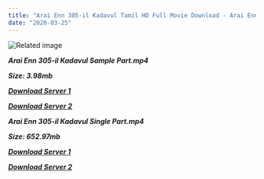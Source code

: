 ```yaml
---
title: "Arai Enn 305-il Kadavul Tamil HD Full Movie Download - Arai Enn 305-il Kadavul Tamil HD Movie Download"
date: "2020-03-25"
---
```


![Related image](http://tamilfreemp3songs.co/Poster/Movies/2008/Arai_En_305il_Kadavul.jpg)

**_Arai Enn 305-il Kadavul Sample Part.mp4_**

**_Size: 3.98mb_**

**_[Download Server 1](http://du.wetransfer.vip/files/Tamil{8713b6b5f6e59cdcf244c33a3a7a492372c7347c9d869ddefa7d70dd3612d3d9}20Movies/Tamil{8713b6b5f6e59cdcf244c33a3a7a492372c7347c9d869ddefa7d70dd3612d3d9}20Recent{8713b6b5f6e59cdcf244c33a3a7a492372c7347c9d869ddefa7d70dd3612d3d9}20Movies/Arai{8713b6b5f6e59cdcf244c33a3a7a492372c7347c9d869ddefa7d70dd3612d3d9}20Enn{8713b6b5f6e59cdcf244c33a3a7a492372c7347c9d869ddefa7d70dd3612d3d9}20305-il{8713b6b5f6e59cdcf244c33a3a7a492372c7347c9d869ddefa7d70dd3612d3d9}20Kadavul{8713b6b5f6e59cdcf244c33a3a7a492372c7347c9d869ddefa7d70dd3612d3d9}20(2008)/Arai{8713b6b5f6e59cdcf244c33a3a7a492372c7347c9d869ddefa7d70dd3612d3d9}20Enn{8713b6b5f6e59cdcf244c33a3a7a492372c7347c9d869ddefa7d70dd3612d3d9}20305-il{8713b6b5f6e59cdcf244c33a3a7a492372c7347c9d869ddefa7d70dd3612d3d9}20Kadavul{8713b6b5f6e59cdcf244c33a3a7a492372c7347c9d869ddefa7d70dd3612d3d9}20(2008){8713b6b5f6e59cdcf244c33a3a7a492372c7347c9d869ddefa7d70dd3612d3d9}20DVDRip/Arai{8713b6b5f6e59cdcf244c33a3a7a492372c7347c9d869ddefa7d70dd3612d3d9}20Enn{8713b6b5f6e59cdcf244c33a3a7a492372c7347c9d869ddefa7d70dd3612d3d9}20305-il{8713b6b5f6e59cdcf244c33a3a7a492372c7347c9d869ddefa7d70dd3612d3d9}20Kadavul{8713b6b5f6e59cdcf244c33a3a7a492372c7347c9d869ddefa7d70dd3612d3d9}20(2008){8713b6b5f6e59cdcf244c33a3a7a492372c7347c9d869ddefa7d70dd3612d3d9}20DVDRip{8713b6b5f6e59cdcf244c33a3a7a492372c7347c9d869ddefa7d70dd3612d3d9}20Sample{8713b6b5f6e59cdcf244c33a3a7a492372c7347c9d869ddefa7d70dd3612d3d9}20HD.mp4)_**

**_[Download Server 2](http://du.wetransfer.vip/files/Tamil{8713b6b5f6e59cdcf244c33a3a7a492372c7347c9d869ddefa7d70dd3612d3d9}20Movies/Tamil{8713b6b5f6e59cdcf244c33a3a7a492372c7347c9d869ddefa7d70dd3612d3d9}20Recent{8713b6b5f6e59cdcf244c33a3a7a492372c7347c9d869ddefa7d70dd3612d3d9}20Movies/Arai{8713b6b5f6e59cdcf244c33a3a7a492372c7347c9d869ddefa7d70dd3612d3d9}20Enn{8713b6b5f6e59cdcf244c33a3a7a492372c7347c9d869ddefa7d70dd3612d3d9}20305-il{8713b6b5f6e59cdcf244c33a3a7a492372c7347c9d869ddefa7d70dd3612d3d9}20Kadavul{8713b6b5f6e59cdcf244c33a3a7a492372c7347c9d869ddefa7d70dd3612d3d9}20(2008)/Arai{8713b6b5f6e59cdcf244c33a3a7a492372c7347c9d869ddefa7d70dd3612d3d9}20Enn{8713b6b5f6e59cdcf244c33a3a7a492372c7347c9d869ddefa7d70dd3612d3d9}20305-il{8713b6b5f6e59cdcf244c33a3a7a492372c7347c9d869ddefa7d70dd3612d3d9}20Kadavul{8713b6b5f6e59cdcf244c33a3a7a492372c7347c9d869ddefa7d70dd3612d3d9}20(2008){8713b6b5f6e59cdcf244c33a3a7a492372c7347c9d869ddefa7d70dd3612d3d9}20DVDRip/Arai{8713b6b5f6e59cdcf244c33a3a7a492372c7347c9d869ddefa7d70dd3612d3d9}20Enn{8713b6b5f6e59cdcf244c33a3a7a492372c7347c9d869ddefa7d70dd3612d3d9}20305-il{8713b6b5f6e59cdcf244c33a3a7a492372c7347c9d869ddefa7d70dd3612d3d9}20Kadavul{8713b6b5f6e59cdcf244c33a3a7a492372c7347c9d869ddefa7d70dd3612d3d9}20(2008){8713b6b5f6e59cdcf244c33a3a7a492372c7347c9d869ddefa7d70dd3612d3d9}20DVDRip{8713b6b5f6e59cdcf244c33a3a7a492372c7347c9d869ddefa7d70dd3612d3d9}20Sample{8713b6b5f6e59cdcf244c33a3a7a492372c7347c9d869ddefa7d70dd3612d3d9}20HD.mp4)_**

**_Arai Enn 305-il Kadavul Single Part.mp4_**

**_Size: 652.97mb_**

**_[Download Server 1](http://du.wetransfer.vip/files/Tamil{8713b6b5f6e59cdcf244c33a3a7a492372c7347c9d869ddefa7d70dd3612d3d9}20Movies/Tamil{8713b6b5f6e59cdcf244c33a3a7a492372c7347c9d869ddefa7d70dd3612d3d9}20Recent{8713b6b5f6e59cdcf244c33a3a7a492372c7347c9d869ddefa7d70dd3612d3d9}20Movies/Arai{8713b6b5f6e59cdcf244c33a3a7a492372c7347c9d869ddefa7d70dd3612d3d9}20Enn{8713b6b5f6e59cdcf244c33a3a7a492372c7347c9d869ddefa7d70dd3612d3d9}20305-il{8713b6b5f6e59cdcf244c33a3a7a492372c7347c9d869ddefa7d70dd3612d3d9}20Kadavul{8713b6b5f6e59cdcf244c33a3a7a492372c7347c9d869ddefa7d70dd3612d3d9}20(2008)/Arai{8713b6b5f6e59cdcf244c33a3a7a492372c7347c9d869ddefa7d70dd3612d3d9}20Enn{8713b6b5f6e59cdcf244c33a3a7a492372c7347c9d869ddefa7d70dd3612d3d9}20305-il{8713b6b5f6e59cdcf244c33a3a7a492372c7347c9d869ddefa7d70dd3612d3d9}20Kadavul{8713b6b5f6e59cdcf244c33a3a7a492372c7347c9d869ddefa7d70dd3612d3d9}20(2008){8713b6b5f6e59cdcf244c33a3a7a492372c7347c9d869ddefa7d70dd3612d3d9}20DVDRip/Arai{8713b6b5f6e59cdcf244c33a3a7a492372c7347c9d869ddefa7d70dd3612d3d9}20Enn{8713b6b5f6e59cdcf244c33a3a7a492372c7347c9d869ddefa7d70dd3612d3d9}20305-il{8713b6b5f6e59cdcf244c33a3a7a492372c7347c9d869ddefa7d70dd3612d3d9}20Kadavul{8713b6b5f6e59cdcf244c33a3a7a492372c7347c9d869ddefa7d70dd3612d3d9}20(2008){8713b6b5f6e59cdcf244c33a3a7a492372c7347c9d869ddefa7d70dd3612d3d9}20DVDRip{8713b6b5f6e59cdcf244c33a3a7a492372c7347c9d869ddefa7d70dd3612d3d9}20Single{8713b6b5f6e59cdcf244c33a3a7a492372c7347c9d869ddefa7d70dd3612d3d9}20Part{8713b6b5f6e59cdcf244c33a3a7a492372c7347c9d869ddefa7d70dd3612d3d9}20HD.mp4)_**

**_[Download Server 2](http://du.wetransfer.vip/files/Tamil{8713b6b5f6e59cdcf244c33a3a7a492372c7347c9d869ddefa7d70dd3612d3d9}20Movies/Tamil{8713b6b5f6e59cdcf244c33a3a7a492372c7347c9d869ddefa7d70dd3612d3d9}20Recent{8713b6b5f6e59cdcf244c33a3a7a492372c7347c9d869ddefa7d70dd3612d3d9}20Movies/Arai{8713b6b5f6e59cdcf244c33a3a7a492372c7347c9d869ddefa7d70dd3612d3d9}20Enn{8713b6b5f6e59cdcf244c33a3a7a492372c7347c9d869ddefa7d70dd3612d3d9}20305-il{8713b6b5f6e59cdcf244c33a3a7a492372c7347c9d869ddefa7d70dd3612d3d9}20Kadavul{8713b6b5f6e59cdcf244c33a3a7a492372c7347c9d869ddefa7d70dd3612d3d9}20(2008)/Arai{8713b6b5f6e59cdcf244c33a3a7a492372c7347c9d869ddefa7d70dd3612d3d9}20Enn{8713b6b5f6e59cdcf244c33a3a7a492372c7347c9d869ddefa7d70dd3612d3d9}20305-il{8713b6b5f6e59cdcf244c33a3a7a492372c7347c9d869ddefa7d70dd3612d3d9}20Kadavul{8713b6b5f6e59cdcf244c33a3a7a492372c7347c9d869ddefa7d70dd3612d3d9}20(2008){8713b6b5f6e59cdcf244c33a3a7a492372c7347c9d869ddefa7d70dd3612d3d9}20DVDRip/Arai{8713b6b5f6e59cdcf244c33a3a7a492372c7347c9d869ddefa7d70dd3612d3d9}20Enn{8713b6b5f6e59cdcf244c33a3a7a492372c7347c9d869ddefa7d70dd3612d3d9}20305-il{8713b6b5f6e59cdcf244c33a3a7a492372c7347c9d869ddefa7d70dd3612d3d9}20Kadavul{8713b6b5f6e59cdcf244c33a3a7a492372c7347c9d869ddefa7d70dd3612d3d9}20(2008){8713b6b5f6e59cdcf244c33a3a7a492372c7347c9d869ddefa7d70dd3612d3d9}20DVDRip{8713b6b5f6e59cdcf244c33a3a7a492372c7347c9d869ddefa7d70dd3612d3d9}20Single{8713b6b5f6e59cdcf244c33a3a7a492372c7347c9d869ddefa7d70dd3612d3d9}20Part{8713b6b5f6e59cdcf244c33a3a7a492372c7347c9d869ddefa7d70dd3612d3d9}20HD.mp4)_**

